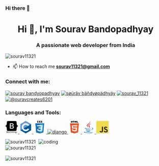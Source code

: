 ### Hi there 👋

<!--
**Sourav11321/Sourav11321** is a ✨ _special_ ✨ repository because its `README.md` (this file) appears on your GitHub profile.

Here are some ideas to get you started:

- 🔭 I’m currently working on ...
- 🌱 I’m currently learning ...
- 👯 I’m looking to collaborate on ...
- 🤔 I’m looking for help with ...
- 💬 Ask me about ...
- 📫 How to reach me: ...
- 😄 Pronouns: ...
- ⚡ Fun fact: ...
-->
<h1 align="center">Hi 👋, I'm Sourav Bandopadhyay</h1>
<h3 align="center">A passionate web developer from India</h3>

<p align="left"> <img src="https://komarev.com/ghpvc/?username=sourav11321&label=Profile%20views&color=0e75b6&style=flat" alt="sourav11321" /> </p>

- 📫 How to reach me **sourav11321@gmail.com**

<h3 align="left">Connect with me:</h3>
<p align="left">
<a href="https://linkedin.com/in/sourav bandyopadhyay" target="blank"><img align="center" src="https://raw.githubusercontent.com/rahuldkjain/github-profile-readme-generator/master/src/images/icons/Social/linked-in-alt.svg" alt="sourav bandyopadhyay" height="30" width="40" /></a>
<a href="https://fb.com/søürãv bäñdyøpädhyäy" target="blank"><img align="center" src="https://raw.githubusercontent.com/rahuldkjain/github-profile-readme-generator/master/src/images/icons/Social/facebook.svg" alt="søürãv bäñdyøpädhyäy" height="30" width="40" /></a>
<a href="https://instagram.com/sourav_11321" target="blank"><img align="center" src="https://raw.githubusercontent.com/rahuldkjain/github-profile-readme-generator/master/src/images/icons/Social/instagram.svg" alt="sourav_11321" height="30" width="40" /></a>
<a href="https://www.youtube.com/c/@ouravcreates6201" target="blank"><img align="center" src="https://raw.githubusercontent.com/rahuldkjain/github-profile-readme-generator/master/src/images/icons/Social/youtube.svg" alt="@ouravcreates6201" height="30" width="40" /></a>
</p>

<h3 align="left">Languages and Tools:</h3>
<p align="left"> <a href="https://getbootstrap.com" target="_blank" rel="noreferrer"> <img src="https://raw.githubusercontent.com/devicons/devicon/master/icons/bootstrap/bootstrap-plain-wordmark.svg" alt="bootstrap" width="40" height="40"/> </a> <a href="https://www.cprogramming.com/" target="_blank" rel="noreferrer"> <img src="https://raw.githubusercontent.com/devicons/devicon/master/icons/c/c-original.svg" alt="c" width="40" height="40"/> </a> <a href="https://www.w3schools.com/css/" target="_blank" rel="noreferrer"> <img src="https://raw.githubusercontent.com/devicons/devicon/master/icons/css3/css3-original-wordmark.svg" alt="css3" width="40" height="40"/> </a> <a href="https://www.djangoproject.com/" target="_blank" rel="noreferrer"> <img src="https://cdn.worldvectorlogo.com/logos/django.svg" alt="django" width="40" height="40"/> </a> <a href="https://www.w3.org/html/" target="_blank" rel="noreferrer"> <img src="https://raw.githubusercontent.com/devicons/devicon/master/icons/html5/html5-original-wordmark.svg" alt="html5" width="40" height="40"/> </a> <a href="https://www.java.com" target="_blank" rel="noreferrer"> <img src="https://raw.githubusercontent.com/devicons/devicon/master/icons/java/java-original.svg" alt="java" width="40" height="40"/> </a> <a href="https://developer.mozilla.org/en-US/docs/Web/JavaScript" target="_blank" rel="noreferrer"> <img src="https://raw.githubusercontent.com/devicons/devicon/master/icons/javascript/javascript-original.svg" alt="javascript" width="40" height="40"/> </a> </p>

<img align="right" alt="coding" width="400" src="https://user-images.githubusercontent.com/55389276/140866485-8fb1c876-9a8f-4d6a-98dc-08c4981eaf70.gif">

<p><img align="left" src="https://github-readme-stats.vercel.app/api/top-langs?username=sourav11321&show_icons=true&locale=en&layout=compact" alt="sourav11321" /></p>

<p>&nbsp;<img align="center" src="https://github-readme-stats.vercel.app/api?username=sourav11321&show_icons=true&locale=en" alt="sourav11321" /></p>

<p><img align="center" src="https://github-readme-streak-stats.herokuapp.com/?user=sourav11321&" alt="sourav11321" /></p>
